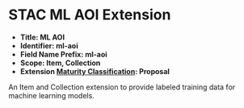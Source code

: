 # STAC ML AOI Extension

- **Title: ML AOI**
- **Identifier: ml-aoi**
- **Field Name Prefix: ml-aoi**
- **Scope: Item, Collection**
- **Extension [Maturity Classification](https://github.com/radiantearth/stac-api-spec/blob/master/extensions/README.md#extension-maturity): Proposal**

An Item and Collection extension to provide labeled training data for machine learning models.
